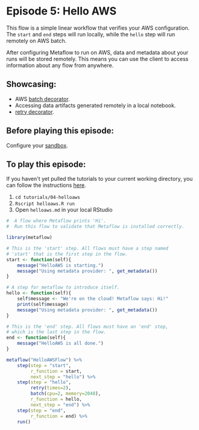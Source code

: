 # Episode 5: Hello AWS

This flow is a simple linear workflow that verifies your AWS configuration. The `start` and `end` steps will run locally, while the `hello` step will run remotely on AWS batch.

After configuring Metaflow to run on AWS, data and metadata about your runs will be stored remotely. This means you can use the client to access information about any flow from anywhere.

## Showcasing:

* AWS [batch decorator](../../../metaflow/scaling.md).
* Accessing data artifacts generated remotely in a local notebook.
* [retry decorator](../../../metaflow/failures.md#retrying-tasks-with-the-retry-decorator).

## Before playing this episode:

Configure your [sandbox](../../../metaflow-on-aws/metaflow-sandbox.md).

## To play this episode:

If you haven't yet pulled the tutorials to your current working directory, you can follow the instructions [here](../#pull-tutorials). 

1. `cd tutorials/04-helloaws` 
2. `Rscript helloaws.R run` 
3. Open `helloaws.md` in your local RStudio

```r
#  A flow where Metaflow prints 'Hi'.
#  Run this flow to validate that Metaflow is installed correctly.

library(metaflow)

# This is the 'start' step. All flows must have a step named 
# 'start' that is the first step in the flow.
start <- function(self){
    message("HelloAWS is starting.")
    message("Using metadata provider: ", get_metadata())
}

# A step for metaflow to introduce itself.
hello <- function(self){
    self$message <- "We're on the cloud! Metaflow says: Hi!"
    print(self$message) 
    message("Using metadata provider: ", get_metadata())
}

# This is the 'end' step. All flows must have an 'end' step, 
# which is the last step in the flow.
end <- function(self){
    message("HelloAWS is all done.")
}

metaflow("HelloAWSFlow") %>%
    step(step = "start", 
         r_function = start, 
         next_step = "hello") %>%
    step(step = "hello", 
         retry(times=2),
         batch(cpu=2, memory=2048),
         r_function = hello,  
         next_step = "end") %>%
    step(step = "end", 
         r_function = end) %>% 
    run()
```

